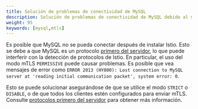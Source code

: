 ```yaml
---
title: Solución de problemas de conectividad de MySQL
description: Solución de problemas de conectividad de MySQL debido al modo PERMISSIVE.
weight: 95
keywords: [mysql,mtls]
---
```


Es posible que MySQL no se pueda conectar después de instalar Istio. Esto se debe a que MySQL es un protocolo [primero del servidor](/es/docs/ops/deployment/application-requirements/#server-first-protocols),
lo que puede interferir con la detección de protocolos de Istio. En particular, el uso del modo mTLS `PERMISSIVE` puede causar problemas.
Es posible que vea mensajes de error como `ERROR 2013 (HY000): Lost connection to MySQL server at
'reading initial communication packet', system error: 0`.

Esto se puede solucionar asegurándose de que se utilice el modo `STRICT` o `DISABLE`, o de que todos los clientes estén configurados
para enviar mTLS. Consulte [protocolos primero del servidor](/es/docs/ops/deployment/application-requirements/#server-first-protocols) para obtener más información.
